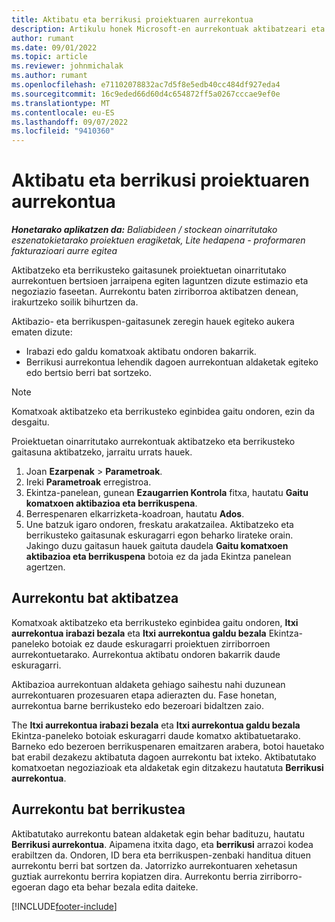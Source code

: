 ```yaml
---
title: Aktibatu eta berrikusi proiektuaren aurrekontua
description: Artikulu honek Microsoft-en aurrekontuak aktibatzeari eta berrikusteari buruzko informazioa eskaintzen du Dynamics 365 Project Operations.
author: rumant
ms.date: 09/01/2022
ms.topic: article
ms.reviewer: johnmichalak
ms.author: rumant
ms.openlocfilehash: e71102078832ac7d5f8e5edb40cc484df927eda4
ms.sourcegitcommit: 16c9eded66d60d4c654872ff5a0267cccae9ef0e
ms.translationtype: MT
ms.contentlocale: eu-ES
ms.lasthandoff: 09/07/2022
ms.locfileid: "9410360"
---
```

# <a name="activate-and-revise-a-project-quote"></a>Aktibatu eta berrikusi proiektuaren aurrekontua

_**Honetarako aplikatzen da:** Baliabideen / stockean oinarritutako eszenatokietarako proiektuen eragiketak, Lite hedapena - proformaren fakturazioari aurre egitea_

Aktibatzeko eta berrikusteko gaitasunek proiektuetan oinarritutako aurrekontuen bertsioen jarraipena egiten laguntzen dizute estimazio eta negoziazio faseetan. Aurrekontu baten zirriborroa aktibatzen denean, irakurtzeko soilik bihurtzen da.

Aktibazio- eta berrikuspen-gaitasunek zeregin hauek egiteko aukera ematen dizute:

- Irabazi edo galdu komatxoak aktibatu ondoren bakarrik.
- Berrikusi aurrekontua lehendik dagoen aurrekontuan aldaketak egiteko edo bertsio berri bat sortzeko.

> [!NOTE]
> Komatxoak aktibatzeko eta berrikusteko eginbidea gaitu ondoren, ezin da desgaitu.

Proiektuetan oinarritutako aurrekontuak aktibatzeko eta berrikusteko gaitasuna aktibatzeko, jarraitu urrats hauek.

1. Joan **Ezarpenak** \> **Parametroak**.
1. Ireki **Parametroak** erregistroa.
1. Ekintza-panelean, gunean **Ezaugarrien Kontrola** fitxa, hautatu **Gaitu komatxoen aktibazioa eta berrikuspena**.
1. Berrespenaren elkarrizketa-koadroan, hautatu **Ados**.
1. Une batzuk igaro ondoren, freskatu arakatzailea. Aktibatzeko eta berrikusteko gaitasunak eskuragarri egon beharko lirateke orain. Jakingo duzu gaitasun hauek gaituta daudela **Gaitu komatxoen aktibazioa eta berrikuspena** botoia ez da jada Ekintza panelean agertzen.

## <a name="activating-a-quote"></a>Aurrekontu bat aktibatzea

Komatxoak aktibatzeko eta berrikusteko eginbidea gaitu ondoren, **Itxi aurrekontua irabazi bezala** eta **Itxi aurrekontua galdu bezala** Ekintza-paneleko botoiak ez daude eskuragarri proiektuen zirriborroen aurrekontuetarako. Aurrekontua aktibatu ondoren bakarrik daude eskuragarri.

Aktibazioa aurrekontuan aldaketa gehiago saihestu nahi duzunean aurrekontuaren prozesuaren etapa adierazten du. Fase honetan, aurrekontua barne berrikusteko edo bezeroari bidaltzen zaio.

The **Itxi aurrekontua irabazi bezala** eta **Itxi aurrekontua galdu bezala** Ekintza-paneleko botoiak eskuragarri daude komatxo aktibatuetarako. Barneko edo bezeroen berrikuspenaren emaitzaren arabera, botoi hauetako bat erabil dezakezu aktibatuta dagoen aurrekontu bat ixteko. Aktibatutako komatxoetan negoziazioak eta aldaketak egin ditzakezu hautatuta **Berrikusi aurrekontua**.

## <a name="revising-a-quote"></a>Aurrekontu bat berrikustea

Aktibatutako aurrekontu batean aldaketak egin behar badituzu, hautatu **Berrikusi aurrekontua**. Aipamena itxita dago, eta **berrikusi** arrazoi kodea erabiltzen da. Ondoren, ID bera eta berrikuspen-zenbaki handitua dituen aurrekontu berri bat sortzen da. Jatorrizko aurrekontuaren xehetasun guztiak aurrekontu berrira kopiatzen dira. Aurrekontu berria zirriborro-egoeran dago eta behar bezala edita daiteke.

[!INCLUDE[footer-include](../includes/footer-banner.md)]
